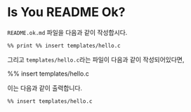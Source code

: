 Is You README Ok?
===

`README.ok.md` 파일을 다음과 같이 작성합시다.

```
%% print %% insert templates/hello.c
```

그리고 `templates/hello.c`라는 파일이 다음과 같이 작성되어있다면,

%% insert templates/hello.c

이는 다음과 같이 출력합니다.

```
%% insert templates/hello.c
```

